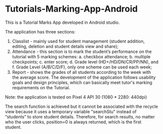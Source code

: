 # Tutorials-Marking-App-Android

This is a Tutorial Marks App developed in Android studio. 

The application has three sections: 
1. Classlist - mainly used for student management (student addition, editing, deletion and student details view and share); 
2. Attendance - this section is to mark the student’s performance on the tutorial with 5 marking schemes: a. checkbox attendance; b. multiple checkpoints; c. enter score; d. Grade level (HD+/HD/DN/CR/PP/NN), and f. Grade Level (A/B/C/D/F), only one scheme can be used each week; 
3. Report - shows the grades of all students according to the week with the average score. The development of the application follows usability goals and design principles, which can basically meet tutor's marking requirements on the Tutorial.

Note: the application is tested on Pixel 4 API 30 (1080 * 2280: 440dpi)

The search function is achieved but it cannot be associated with the recycle view because it uses a temporary variable "searchStu" instead of “students” to store student details. Therefore, for search results, no matter who the user clicks, position=0 is always returned, which is the first student.
